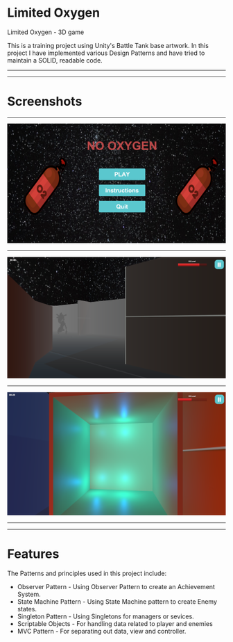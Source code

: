 # Limited Oxygen
Limited Oxygen - 3D game

This is a training project using Unity's Battle Tank base artwork. In this project I have implemented various Design Patterns and have tried to maintain a SOLID, readable code.
___
___
# Screenshots
___
![screenshot](/ScreenShots/ox1.png)
___
![screenshot](/ScreenShots/ox2.png)
___
![screenshot](/ScreenShots/ox3.png)
___
___
# Features
The Patterns and principles used in this project include:
* Observer Pattern - Using Observer Pattern to create an Achievement System.
* State Machine Pattern - Using State Machine pattern to create Enemy states.
* Singleton Pattern - Using Singletons for managers or sevices.
* Scriptable Objects - For handling data related to player and enemies
* MVC Pattern - For separating out data, view and controller.

